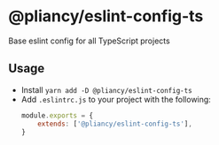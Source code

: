 # @pliancy/eslint-config-ts

Base eslint config for all TypeScript projects

## Usage

- Install `yarn add -D @pliancy/eslint-config-ts`
- Add `.eslintrc.js` to your project with the following:
    ```js
    module.exports = {
        extends: ['@pliancy/eslint-config-ts'],
    }
    ```

